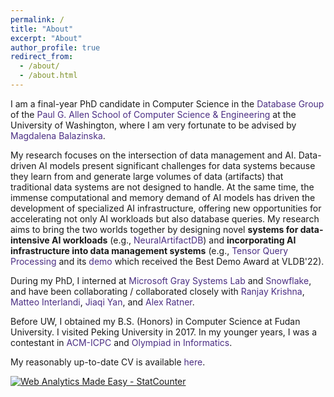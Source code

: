 ```yaml
---
permalink: /
title: "About"
excerpt: "About"
author_profile: true
redirect_from: 
  - /about/
  - /about.html
---
```


I am a final-year PhD candidate in Computer Science in the <a href="https://db.cs.washington.edu/" style="color: #4B2E83; text-decoration: none;">Database Group</a> of the <a href="https://www.cs.washington.edu/" style="color: #4B2E83; text-decoration: none;">Paul G. Allen School of Computer Science & Engineering</a> at the University of Washington, where I am very fortunate to be advised by <a href="https://www.cs.washington.edu/people/faculty/magda" style="color: #4B2E83; text-decoration: none;">Magdalena Balazinska</a>.

My research focuses on the intersection of data management and AI. Data-driven AI models present significant challenges for data systems because they learn from and generate large volumes of data (artifacts) that traditional data systems are not designed to handle. At the same time, the immense computational and memory demand of AI models has driven the development of specialized AI infrastructure, offering new opportunities for accelerating not only AI workloads but also database queries. My research aims to bring the two worlds together by designing novel **systems for data-intensive AI workloads** (e.g., <a href="https://db.cs.washington.edu/projects/neuralartifactdb/" style="color: #4B2E83; text-decoration: none;">NeuralArtifactDB</a>) and **incorporating AI infrastructure into data management systems** (e.g., <a href="https://www.vldb.org/pvldb/vol15/p2811-he.pdf" style="color: #4B2E83; text-decoration: none;">Tensor Query Processing</a> and its <a href="https://www.vldb.org/pvldb/vol15/p3598-interlandi.pdf" style="color: #4B2E83; text-decoration: none;">demo</a> which received the Best Demo Award at VLDB'22).

During my PhD, I interned at <a href="https://www.microsoft.com/en-us/research/group/gray-systems-lab/" style="color: #4B2E83; text-decoration: none;">Microsoft Gray Systems Lab</a> and <a href="https://www.snowflake.com/en/" style="color: #4B2E83; text-decoration: none;">Snowflake</a>, and have been collaborating / collaborated closely with <a href="https://www.ranjaykrishna.com/" style="color: #4B2E83; text-decoration: none;">Ranjay Krishna</a>, <a href="https://interesaaat.github.io/" style="color: #4B2E83; text-decoration: none;">Matteo Interlandi</a>, <a href="https://www.linkedin.com/in/jiaqiy/" style="color: #4B2E83; text-decoration: none;">Jiaqi Yan</a>, and <a href="https://www.linkedin.com/in/alexander-ratner-038ba239/" style="color: #4B2E83; text-decoration: none;">Alex Ratner</a>.

Before UW, I obtained my B.S. (Honors) in Computer Science at Fudan University. I visited Peking University in 2017. In my younger years, I was a contestant in <a href="https://en.wikipedia.org/wiki/International_Collegiate_Programming_Contest" style="color: #4B2E83; text-decoration: none;">ACM-ICPC</a> and <a href="https://en.wikipedia.org/wiki/International_Olympiad_in_Informatics" style="color: #4B2E83; text-decoration: none;">Olympiad in Informatics</a>.

My reasonably up-to-date CV is available <a href="https://dongheuw.github.io/files/DONGHE_CV.pdf" style="color: #4B2E83; text-decoration: none;">here</a>.

<!-- Besides research, I enjoy skiing, tennis, hiking, snorkeling, surfing, and poker, all with my lovely girlfriend <a href="https://chenxi-yang.github.io/" style="color: #4B2E83; text-decoration: none;">Chenxi</a>. -->


<!-- Default Statcounter code for My homepage
https://dongheuw.github.io/ -->
<script type="text/javascript">
var sc_project=12398966; 
var sc_invisible=1; 
var sc_security="9f96a5a0"; 
</script>
<script type="text/javascript"
src="https://www.statcounter.com/counter/counter.js"
async></script>
<noscript><div class="statcounter"><a title="Web Analytics
Made Easy - StatCounter" href="https://statcounter.com/"
target="_blank"><img class="statcounter"
src="https://c.statcounter.com/12398966/0/9f96a5a0/1/"
alt="Web Analytics Made Easy -
StatCounter"></a></div></noscript>
<!-- End of Statcounter Code -->

